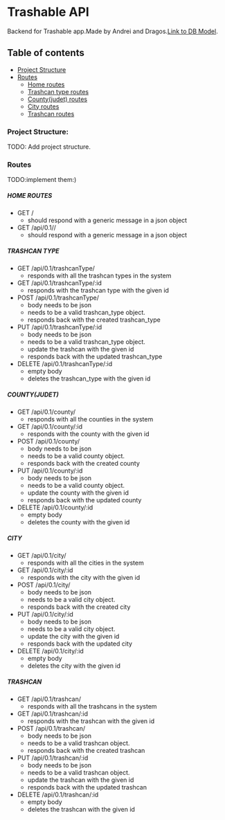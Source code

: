 # Trashable API

Backend for Trashable app.Made by Andrei and Dragos.[Link to DB Model](https://app.lucidchart.com/invitations/accept/c90b5325-6bb5-48f2-9944-15af61ee43d0).

## Table of contents

- [Project Structure](###project-structure:)
- [Routes](###routes)
  - [Home routes](#####home-route)
  - [Trashcan type routes](#####trashcan-type)
  - [County(judet) routes](<#####county(judet)>)
  - [City routes](#####city)
  - [Trashcan routes](#####trashcan)

### Project Structure:

TODO: Add project structure.

### Routes

TODO:implement them:)

##### HOME ROUTES

- GET /
  - should respond with a generic message in a json object
- GET /api/0.1//
  - should respond with a generic message in a json object

##### TRASHCAN TYPE

- GET /api/0.1/trashcanType/
  - responds with all the trashcan types in the system
- GET /api/0.1/trashcanType/:id
  - responds with the trashcan type with the given id
- POST /api/0.1/trashcanType/
  - body needs to be json
  - needs to be a valid trashcan_type object.
  - responds back with the created trashcan_type
- PUT /api/0.1/trashcanType/:id
  - body needs to be json
  - needs to be a valid trashcan_type object.
  - update the trashcan with the given id
  - responds back with the updated trashcan_type
- DELETE /api/0.1/trashcanType/:id
  - empty body
  - deletes the trashcan_type with the given id

##### COUNTY(JUDET)

- GET /api/0.1/county/
  - responds with all the counties in the system
- GET /api/0.1/county/:id
  - responds with the county with the given id
- POST /api/0.1/county/
  - body needs to be json
  - needs to be a valid county object.
  - responds back with the created county
- PUT /api/0.1/county/:id
  - body needs to be json
  - needs to be a valid county object.
  - update the county with the given id
  - responds back with the updated county
- DELETE /api/0.1/county/:id
  - empty body
  - deletes the county with the given id

##### CITY

- GET /api/0.1/city/
  - responds with all the cities in the system
- GET /api/0.1/city/:id
  - responds with the city with the given id
- POST /api/0.1/city/
  - body needs to be json
  - needs to be a valid city object.
  - responds back with the created city
- PUT /api/0.1/city/:id
  - body needs to be json
  - needs to be a valid city object.
  - update the city with the given id
  - responds back with the updated city
- DELETE /api/0.1/city/:id
  - empty body
  - deletes the city with the given id

##### TRASHCAN

- GET /api/0.1/trashcan/
  - responds with all the trashcans in the system
- GET /api/0.1/trashcan/:id
  - responds with the trashcan with the given id
- POST /api/0.1/trashcan/
  - body needs to be json
  - needs to be a valid trashcan object.
  - responds back with the created trashcan
- PUT /api/0.1/trashcan/:id
  - body needs to be json
  - needs to be a valid trashcan object.
  - update the trashcan with the given id
  - responds back with the updated trashcan
- DELETE /api/0.1/trashcan/:id
  - empty body
  - deletes the trashcan with the given id
